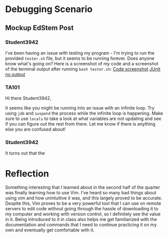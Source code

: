 # Debugging Scenario
## Mockup EdStem Post
### Student3942
I've been having an issue with testing my program - I'm trying to run the provided ```tester.sh``` file, but it seems to be running forever. Does anyone know what's going on? 
Here is a screenshot of my code and a screenshot of the terminal output after running ```bash tester.sh```:
[Code screenshot]()
[JUnit no output]()

### TA101
Hi there Student3942,

It seems like you might be running into an issue with an infinite loop. Try using ```jdb``` and ```suspend``` the process while the infinite loop is happening. Make sure to use ```locals``` to take a look
at what variables are not updating and see if you can figure out the rest from there. Let me know if there is anything else you are confused about!

### Student3942
It turns out that the 

# Reflection 
Something interesting that I learned about in the second half of the quarter was finally learning how to use Vim. I've heard so many bad things about using vim and how unintuitive it was, and
this largely proved to be accurate. Despite this, Vim proves to be a very powerful tool that I can use on remote servers to edit code without going through the hassle of downloading it to my
computer and working with version control, so I definitely see the value in it. Being introduced to it in class also helps me get familiarized with the documentation and commands that I need to
continue practicing it on my own and eventually get comfortable with it. 
